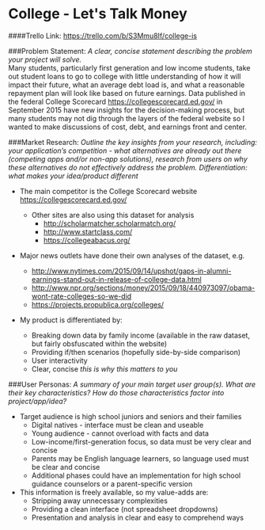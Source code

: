 # College - Let's Talk Money
####Trello Link: <https://trello.com/b/S3Mmu8If/college-is>

###Problem Statement:
_A clear, concise statement describing the problem your project will solve._  
Many students, particularly first generation and low income students, take out student loans to go to college with little understanding of how it will impact their future, what an average debt load is, and what a reasonable repayment plan will look like based on future earnings. Data published in the federal College Scorecard <https://collegescorecard.ed.gov/> in September 2015 have new insights for the decision-making process, but many students may not dig through the layers of the federal website so I wanted to make discussions of cost, debt, and earnings front and center.

###Market Research:
_Outline the key insights from your research, including:
your application’s competition - what alternatives are already out there (competing apps and/or non-app solutions), research from users on why these alternatives do not effectively address the problem. Differentiation: what makes your idea/product different_  
- The main competitor is the College Scorecard website <https://collegescorecard.ed.gov/>
  - Other sites are also using this dataset for analysis
    - <http://scholarmatcher.scholarmatch.org/>
    - <http://www.startclass.com/>
    - <https://collegeabacus.org/>
- Major news outlets have done their own analyses of the dataset, e.g.
  - <http://www.nytimes.com/2015/09/14/upshot/gaps-in-alumni-earnings-stand-out-in-release-of-college-data.html>
  - <http://www.npr.org/sections/money/2015/09/18/440973097/obama-wont-rate-colleges-so-we-did>
  - <https://projects.propublica.org/colleges/>

- My product is differentiated by:
  - Breaking down data by family income (available in the raw dataset, but fairly obsfuscated within the website)
  - Providing if/then scenarios (hopefully side-by-side comparison)
  - User interactivity
  - Clear, concise _this is why this matters to you_  

###User Personas:
_A summary of your main target user group(s). What are their key characteristics? How do those characteristics factor into project/app/idea?_  
- Target audience is high school juniors and seniors and their families
  - Digital natives - interface must be clean and useable
  - Young audience - cannot overload with facts and data
  - Low-income/first-generation focus, so data must be very clear and concise
  - Parents may be English language learners, so language used must be clear and concise
  - Additional phases could have an implementation for high school guidance counselors or a parent-specific version
- This information is freely available, so my value-adds are:
  - Stripping away unnecessary complexities
  - Providing a clean interface (not spreadsheet dropdowns)
  - Presentation and analysis in clear and easy to comprehend ways
